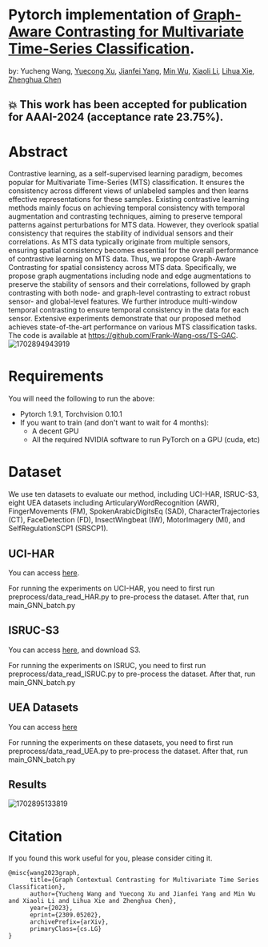 # Pytorch implementation of [Graph-Aware Contrasting for Multivariate Time-Series Classification](https://arxiv.org/pdf/2309.05202.pdf). 

by: Yucheng Wang, [Yuecong Xu](https://xuyu0010.github.io/), [Jianfei Yang](https://marsyang.site/), [Min Wu](https://sites.google.com/site/wumincf/), [Xiaoli Li](https://personal.ntu.edu.sg/xlli/), [Lihua Xie](https://personal.ntu.edu.sg/elhxie/), [Zhenghua Chen](https://zhenghuantu.github.io/)

## :boom: This work has been accepted for publication for AAAI-2024 (acceptance rate 23.75%).

# Abstract
Contrastive learning, as a self-supervised learning paradigm, becomes popular for Multivariate Time-Series (MTS) classification. It ensures the consistency across different views of unlabeled samples and then learns effective representations for these samples. Existing contrastive learning methods mainly focus on achieving temporal consistency with temporal augmentation and contrasting techniques, aiming to preserve temporal patterns against perturbations for MTS data. However, they overlook spatial consistency that requires the stability of individual sensors and their correlations. As MTS data typically originate from multiple sensors, ensuring spatial consistency becomes essential for the overall performance of contrastive learning on MTS data. Thus, we propose Graph-Aware Contrasting for spatial consistency across MTS data. Specifically, we propose graph augmentations including node and edge augmentations to preserve the stability of sensors and their correlations, followed by graph contrasting with both node- and graph-level contrasting to extract robust sensor- and global-level features. We further introduce multi-window temporal contrasting to ensure temporal consistency in the data for each sensor. Extensive experiments demonstrate that our proposed method achieves state-of-the-art performance on various MTS classification tasks. The code is available at https://github.com/Frank-Wang-oss/TS-GAC.
![1702894943919](https://github.com/Frank-Wang-oss/TS-GAC/assets/73806631/1f3e686f-0e98-440a-af42-2e446499d6ba)

# Requirements

You will need the following to run the above:
- Pytorch 1.9.1, Torchvision 0.10.1
- If you want to train (and don't want to wait for 4 months):
  - A decent GPU
  - All the required NVIDIA software to run PyTorch on a GPU (cuda, etc)
  
# Dataset

We use ten datasets to evaluate our method, including UCI-HAR, ISRUC-S3, eight UEA datasets including ArticularyWordRecognition (AWR), FingerMovements (FM), SpokenArabicDigitsEq (SAD), CharacterTrajectories (CT), FaceDetection (FD), InsectWingbeat (IW), MotorImagery (MI), and SelfRegulationSCP1 (SRSCP1).


## UCI-HAR

You can access [here](https://archive.ics.uci.edu/ml/datasets/Human+Activity+Recognition+Using+Smartphones).

For running the experiments on UCI-HAR, you need to first run preprocess/data_read_HAR.py to pre-process the dataset. After that, run main_GNN_batch.py

## ISRUC-S3
 
You can access [here](https://sleeptight.isr.uc.pt/), and download S3.

For running the experiments on ISRUC, you need to first run preprocess/data_read_ISRUC.py to pre-process the dataset. After that, run main_GNN_batch.py


## UEA Datasets

You can access [here](http://timeseriesclassification.com/dataset.php)


For running the experiments on these datasets, you need to first run preprocess/data_read_UEA.py to pre-process the dataset. After that, run main_GNN_batch.py

## Results

![1702895133819](https://github.com/Frank-Wang-oss/TS-GAC/assets/73806631/c2fe3155-27a5-4820-a44e-9919be4eef70)


# Citation
If you found this work useful for you, please consider citing it.
```
@misc{wang2023graph,
      title={Graph Contextual Contrasting for Multivariate Time Series Classification}, 
      author={Yucheng Wang and Yuecong Xu and Jianfei Yang and Min Wu and Xiaoli Li and Lihua Xie and Zhenghua Chen},
      year={2023},
      eprint={2309.05202},
      archivePrefix={arXiv},
      primaryClass={cs.LG}
}
```

